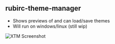 rubirc-theme-manager
------------------

- Shows previews of and can load/save themes
- Will run on windows/linux (still wip)

![XTM Screenshot](http://puu.sh/uoZz)